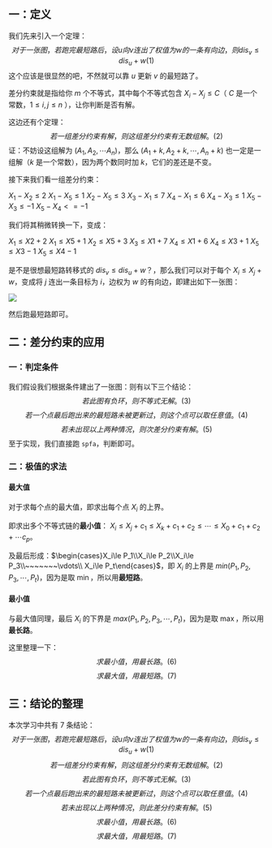 ## 一：定义

我们先来引入一个定理：
$$
对于一张图，若跑完最短路后，设 u 向 v 连出了权值为 w 的一条有向边，则 dis_v\le dis_u+w(1)
$$
这个应该是很显然的吧，不然就可以靠 $u$ 更新 $v$ 的最短路了。

差分约束就是指给你 $m$ 个不等式，其中每个不等式包含 $X_i-X_j\le C$（ $C$ 是一个常数，$1\le i,j\le n$ ），让你判断是否有解。

这边还有个定理：
$$
若一组差分约束有解，则这组差分约束有无数组解。(2)
$$
证：不妨设这组解为 $(A_1,A_2,\cdots A_n)$，那么 $(A_1+k,A_2+k,\cdots,A_n+k)$ 也一定是一组解（$k$ 是一个常数），因为两个数同时加 $k$，它们的差还是不变。

接下来我们看一组差分约束：

$X_{1}-X_{2}≤2$
$X_{1}-X_{5}≤1$
$X_{2}-X_{5}≤3$
$X_{3}-X_{1}≤7$
$X_{4}-X_{1}≤6$
$X_{4}-X_{3}≤1$
$X_{5}-X_{3}≤-1$
$X_{5}-X_{4}<=-1$

我们将其稍微转换一下，变成：

$X_{1}\le X{2}+2$
$X_{1}\le X{5}+1$
$X_{2}\le X{5}+3$
$X_{3}\le X{1}+7$
$X_{4}\le X{1}+6$
$X_{4}\le X{3}+1$
$X_{5}\le X{3}-1$
$X_{5}\le X{4}-1$

是不是很想最短路转移式的 $dis_v\le dis_u+w$？，那么我们可以对于每个 $X_i\le X_j+w$，变成将 $j$ 连出一条目标为 $i$，边权为 $w$ 的有向边，即建出如下一张图：

![](https://cdn.luogu.com.cn/upload/image_hosting/39a3wkbz.png)

然后跑最短路即可。

## 二：差分约束的应用

### 一：判定条件

我们假设我们根据条件建出了一张图：则有以下三个结论：
$$
若此图有负环，则不等式无解。(3)
$$
$$
若一个点最后跑出来的最短路未被更新过，则这个点可以取任意值。(4)
$$
$$
若未出现以上两种情况，则次差分约束有解。(5)
$$
至于实现，我们直接跑 `spfa`，判断即可。

### 二：极值的求法

#### 最大值

对于求每个点的最大值，即求出每个点 $X_i$ 的上界。

即求出多个不等式链的**最小值**： $X_i\le X_j+c_1\le X_k+c_1+c_2\le\cdots\le X_0+c_1+c_2+\cdots c_p$。

及最后形成：$\begin{cases}X_i\le P_1\\X_i\le P_2\\X_i\le P_3\\~~~~~~~\vdots\\ X_i\le P_t\end{cases}$，即 $X_i$ 的上界是 $min(P_1,P_2,P_3,\cdots,P_t)$，因为是取 $\min$，所以用**最短路**。

#### 最小值

与最大值同理，最后 $X_i$ 的下界是 $max(P_1,P_2,P_3,\cdots,P_t)$，因为是取 $\max$，所以用**最长路**。

这里整理一下：
$$
求最小值，用最长路。(6)
$$
$$
求最大值，用最短路。(7)
$$

## 三：结论的整理

本次学习中共有 $7​$ 条结论：
$$
对于一张图，若跑完最短路后，设 u 向 v 连出了权值为 w 的一条有向边，则 dis_v\le dis_u+w(1)
$$
$$
若一组差分约束有解，则这组差分约束有无数组解。(2)
$$
$$
若此图有负环，则不等式无解。(3)
$$
$$
若一个点最后跑出来的最短路未被更新过，则这个点可以取任意值。(4)
$$
$$
若未出现以上两种情况，则此差分约束有解。(5)
$$
$$
求最小值，用最长路。(6)
$$
$$
求最大值，用最短路。(7)
$$
